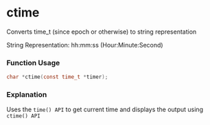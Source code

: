# ctime

Converts time_t (since epoch or otherwise) to string representation

String Representation: <Weekday> <Month> <Day of the Month>  hh:mm:ss (Hour:Minute:Second)

### Function Usage

```c
char *ctime(const time_t *timer);
```

### Explanation

Uses the `time() API` to get current time and displays the output using `ctime() API`
